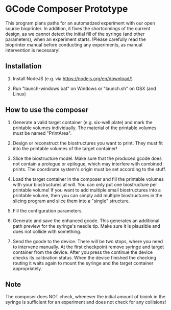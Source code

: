 # GCode Composer Prototype
This program plans paths for an automatized experiment with our open source bioprinter. In addition, it fixes the shortcomings of the current design, as we cannot detect the initial fill of the syringe (and other parameters), when an experiment starts.
!Please carefully read the bioprinter manual before conducting any experiments, as manual intervention is necessary!


## Installation
1. Install NodeJS (e.g. via https://nodejs.org/en/download/)

2. Run "launch-windows.bat" on Windows or "launch.sh" on OSX (and Linux)


## How to use the composer
1. Generate a valid target container (e.g. six-well plate) and mark the printable volumes individually. The material of the printable volumes must be named "PrintArea".

2. Design or reconstruct the biostructures you want to print. They must fit into the printable volumes of the target container!

3. Slice the biostructure model. Make sure that the produced gcode does not contain a prologue or epilogue, which may interfere with combined prints. The coordinate system's origin must be set according to the stuff.

4. Load the target container in the composer and fill the printable volumes with your biostructures at will. You can only put one biostructure per printable volume! If you want to add multiple small biostructures into a printable volume, then you can simply add multiple biostructures in the slicing program and slice them into a "single" structure.

5. Fill the configuration parameters.

6. Generate and save the enhanced gcode. This generates an additional path preview for the syringe's needle tip. Make sure it is plausible and does not collide with something.

7. Send the gcode to the device. There will be two stops, where you need to intervene manually. At the first checkpoint remove syringe and target container from the device. After you press the continue the device checks its calibration status. When the device finished the checking routing it waits again to mount the syringe and the target container appropriately.

## Note
The composer does NOT check, whenever the initial amount of bioink in the syringe is sufficient for an experiment and does not check for any collisions!
